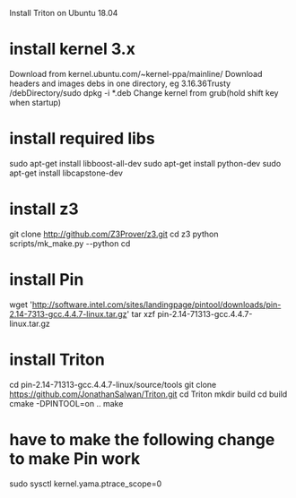 Install Triton on Ubuntu 18.04

# install kernel 3.x
Download from kernel.ubuntu.com/~kernel-ppa/mainline/
Download headers and images debs in one directory, eg 3.16.36Trusty
/debDirectory/sudo dpkg -i *.deb
Change kernel from grub(hold shift key when startup)

# install required libs
sudo apt-get install libboost-all-dev
sudo apt-get install python-dev
sudo apt-get install libcapstone-dev

# install z3
git clone http://github.com/Z3Prover/z3.git
cd z3
python scripts/mk_make.py --python
cd

# install Pin
wget 'http://software.intel.com/sites/landingpage/pintool/downloads/pin-2.14-7313-gcc.4.4.7-linux.tar.gz'
tar xzf pin-2.14-71313-gcc.4.4.7-linux.tar.gz

# install Triton
cd pin-2.14-71313-gcc.4.4.7-linux/source/tools
git clone https://github.com/JonathanSalwan/Triton.git
cd Triton
mkdir build
cd build
cmake -DPINTOOL=on ..
make

# have to make the following change to make Pin work
sudo sysctl kernel.yama.ptrace_scope=0

